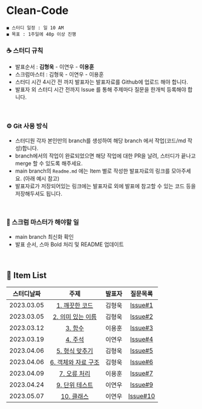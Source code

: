 # Clean-Code

    ◼︎ 스터디 일정 : 일 10 AM
    ◼︎ 목표 : 1주일에 40p 이상 진행

    
### ☕️ 스터디 규칙

- 발표순서 : **김형욱** - 이연우 - **이용훈**
- 스크럼마스터 : 김형욱 - 이연우 - 이용훈
- 스터디 시간 4시간 전 까지 발표자는 발표자료를 Github에 업로드 해야 합니다.
- 발표자 외 스터디 시간 전까지 Issue 를 통해 주제마다 질문을 한개씩 등록해야 합니다.

<br>

### ⚙️ Git 사용 방식

- 스터디원 각자 본인만의 branch를 생성하여 해당 branch 에서 작업(코드/md 작성)합니다.
- branch에서의 작업이 완료되었으면 해당 작업에 대한 PR을 날려, 스터디가 끝나고 merge 할 수 있도록 해주세요.
- main branch의 `Readme.md` 에는 Item 별로 작성한 발표자료의 링크를 모아주세요. (아래 예시 참고)
- 발표자료가 저장되어있는 링크에는 발표자료 외에 발표에 참고할 수 있는 코드 등을 저장해두셔도 됩니다.
<br>

### 📌 스크럼 마스터가 해야할 일

- main branch 최신화 확인
- 발표 순서, 스마 Bold 처리 및 README 업데이트
<br>


## 🍄 Item List

|   스터디날짜    | 주제 | 발표자 |    질문목록 |
|:----------:|:---:|:----------:|:----------:|
| 2023.03.05 | [1. 깨끗한 코드](https://morning-paprika-8fa.notion.site/7c828fa6634f4adfa3268dd0efadfeaf) | 김형욱 | [Issue#1](https://github.com/Dev-Prison/Clean-Code/issues/1) |
| 2023.03.05 | [2. 의미 있는 이름](https://morning-paprika-8fa.notion.site/dc96fc0af88b466c960d53553d9bd614) | 김형욱 | [Issue#2](https://github.com/Dev-Prison/Clean-Code/issues/3) |
| 2023.03.12 | [3. 함수](https://github.com/Dev-Prison/Clean-Code/blob/main/yonghoon/ch03_%ED%95%A8%EC%88%98.md) | 이용훈 | [Issue#3](https://github.com/Dev-Prison/Clean-Code/issues/5) |
| 2023.03.19 | [4. 주석](https://github.com/Dev-Prison/Clean-Code/blob/main/ynoolee/ch04_%EC%A3%BC%EC%84%9D.md) | 이연우 | [Issue#4](https://github.com/Dev-Prison/Clean-Code/issues/8) |
| 2023.04.06 | [5. 형식 맞추기](https://morning-paprika-8fa.notion.site/acc485d4edf64275bdb09b635da3c850) | 김형욱 | [Issue#5](https://github.com/Dev-Prison/Clean-Code/issues/11) |
| 2023.04.06 | [6. 객체와 자료 구조](https://morning-paprika-8fa.notion.site/0d5be3f386844d4eb4f41ab49f20e0aa) | 김형욱 | [Issue#6](https://github.com/Dev-Prison/Clean-Code/issues/12) |
| 2023.04.09 | [7. 오류 처리](https://github.com/Dev-Prison/Clean-Code/blob/main/yonghoon/ch07_%EC%98%88%EC%99%B8%EC%B2%98%EB%A6%AC.md) | 이용훈 | [Issue#7](https://github.com/Dev-Prison/Clean-Code/issues/15)|
| 2023.04.24 | [9. 단위 테스트](https://github.com/Dev-Prison/Clean-Code/blob/main/ynoolee/ch09_%EB%8B%A8%EC%9C%84%ED%85%8C%EC%8A%A4%ED%8A%B8.md) | 이연우 | [Issue#9](https://github.com/Dev-Prison/Clean-Code/issues/18)
| 2023.05.07 | [10. 클래스](https://github.com/Dev-Prison/Clean-Code/blob/main/ynoolee/ch10_%ED%81%B4%EB%9E%98%EC%8A%A4.md) | 이연우 | [Issue#10](https://github.com/Dev-Prison/Clean-Code/issues/21)
